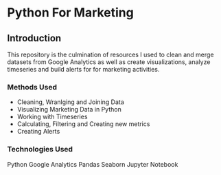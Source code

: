 # Python For Marketing

## Introduction
This repository is the culmination of resources I used to clean and merge datasets from Google Analytics as well as create visualizations, analyze timeseries and build alerts for for marketing activities. 

### Methods Used
* Cleaning, Wranlging and Joining Data
* Visualizing Marketing Data in Python
* Working with Timeseries
* Calculating, Filtering and Creating new metrics
* Creating Alerts


### Technologies Used
Python
Google Analytics
Pandas
Seaborn
Jupyter Notebook


